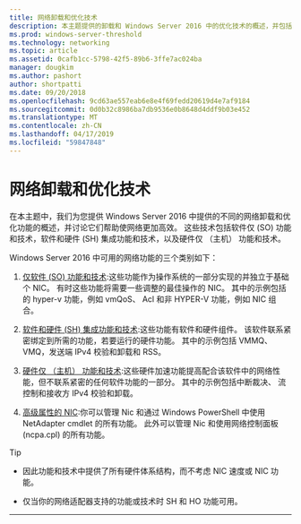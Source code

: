 ```yaml
---
title: 网络卸载和优化技术
description: 本主题提供的卸载和 Windows Server 2016 中的优化技术的概述，并包括有关这些技术的附加指导的链接。
ms.prod: windows-server-threshold
ms.technology: networking
ms.topic: article
ms.assetid: 0cafb1cc-5798-42f5-89b6-3ffe7ac024ba
manager: dougkim
ms.author: pashort
author: shortpatti
ms.date: 09/20/2018
ms.openlocfilehash: 9cd63ae557eab6e8e4f69fedd20619d4e7af9184
ms.sourcegitcommit: 0d0b32c8986ba7db9536e0b8648d4ddf9b03e452
ms.translationtype: MT
ms.contentlocale: zh-CN
ms.lasthandoff: 04/17/2019
ms.locfileid: "59847848"
---
```

# <a name="network-offload-and-optimization-technologies"></a>网络卸载和优化技术

在本主题中，我们为您提供 Windows Server 2016 中提供的不同的网络卸载和优化功能的概述，并讨论它们帮助使网络更加高效。 这些技术包括软件仅 (SO) 功能和技术，软件和硬件 (SH) 集成功能和技术，以及硬件仅 （主机） 功能和技术。

Windows Server 2016 中可用的网络功能的三个类别如下： 

1.  [仅软件 (SO) 功能和技术](hpn-software-only-features.md):这些功能作为操作系统的一部分实现的并独立于基础个 NIC。 有时这些功能将需要一些调整的最佳操作的 NIC。 其中的示例包括的 hyper-v 功能，例如 vmQoS、 Acl 和非 HYPER-V 功能，例如 NIC 组合。   

2.  [软件和硬件 (SH) 集成功能和技术](hpn-software-hardware-features.md):这些功能有软件和硬件组件。 该软件联系紧密绑定到所需的功能，若要运行的硬件功能。 其中的示例包括 VMMQ、 VMQ，发送端 IPv4 校验和卸载和 RSS。   

3.  [硬件仅 （主机） 功能和技术](hpn-hardware-only-features.md):这些硬件加速功能提高配合该软件中的网络性能，但不联系紧密的任何软件功能的一部分。 其中的示例包括中断裁决、 流控制和接收方 IPv4 校验和卸载。 

4. [高级属性的 NIC](hpn-nic-advanced-properties.md):你可以管理 Nic 和通过 Windows PowerShell 中使用 NetAdapter cmdlet 的所有功能。  此外可以管理 Nic 和使用网络控制面板 (ncpa.cpl) 的所有功能。 

>[!TIP]
>- 因此功能和技术中提供了所有硬件体系结构，而不考虑 NIC 速度或 NIC 功能。
>
>- 仅当你的网络适配器支持的功能或技术时 SH 和 HO 功能可用。

---